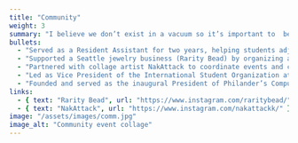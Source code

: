 ```yaml
---
title: "Community"
weight: 3
summary: "I believe we don’t exist in a vacuum so it’s important to  be part of a community that means showing up, building connections, and helping others thrive. Some ways I’ve lived this out:"
bullets:
  - "Served as a Resident Assistant for two years, helping students adjust and find belonging."
  - "Supported a Seattle jewelry business (Rarity Bead) by organizing and strategizing operations for seasonal markets."
  - "Partnered with collage artist NakAttack to coordinate events and connect with art stakeholders."
  - "Led as Vice President of the International Student Organization at PSU, smoothing the cultural transition for new international students."
  - "Founded and served as the inaugural President of Philander’s Computer Science Organization, laying the groundwork for collaborations with Arkansas’s tech hub and nearby universities."
links:
  - { text: "Rarity Bead", url: "https://www.instagram.com/raritybead/" }
  - { text: "NakAttack", url: "https://www.instagram.com/nakattackk/" }
image: "/assets/images/comm.jpg"
image_alt: "Community event collage"
---
```

